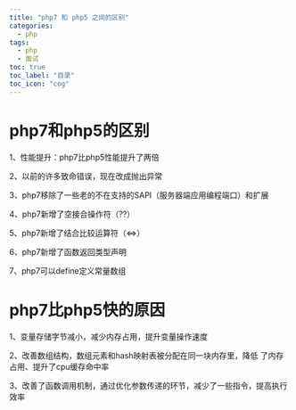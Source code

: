 ```yaml
---
title: "php7 和 php5 之间的区别"
categories:
  - php
tags:
  - php
  - 面试
toc: true
toc_label: "目录"
toc_icon: "cog"    
---
```

# php7和php5的区别
1、性能提升：php7比php5性能提升了两倍

2、以前的许多致命错误，现在改成抛出异常

3、php7移除了一些老的不在支持的SAPI（服务器端应用编程端口）和扩展

4、php7新增了空接合操作符（??）

5、php7新增了结合比较运算符（<=>）

6、php7新增了函数返回类型声明

7、php7可以define定义常量数组

# php7比php5快的原因
1、变量存储字节减小，减少内存占用，提升变量操作速度

2、改善数组结构，数组元素和hash映射表被分配在同一块内存里，降低 了内存占用、提升了cpu缓存命中率

3、改善了函数调用机制，通过优化参数传递的环节，减少了一些指令，提高执行效率
